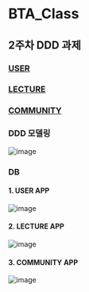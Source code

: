 # BTA_Class


## 2주차 DDD 과제

### [USER](https://github.com/seonghoJoo/BTA_Class/tree/master/week2_user)
### [LECTURE]()
### [COMMUNITY]()

### DDD 모델링
![image](https://user-images.githubusercontent.com/32606456/164576192-04968cd4-c5af-4b39-ae9f-32ade27a46ff.png)

### DB 
#### 1. USER APP
![image](https://user-images.githubusercontent.com/32606456/164576571-9d2ba703-7ddf-412e-b926-b8a4e822def1.png)

#### 2. LECTURE APP
![image](https://user-images.githubusercontent.com/32606456/164576642-fd446f11-8181-493b-9611-0bf7540997bd.png)


#### 3. COMMUNITY APP
![image](https://user-images.githubusercontent.com/32606456/164576623-f81f4805-9148-4b60-b1a3-6e24db0aa83a.png)

